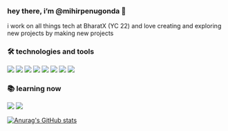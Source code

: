 ### hey there, i’m @mihirpenugonda 👋

i work on all things tech at BharatX (YC 22) and love creating and exploring new projects by making new projects

### 🛠 technologies and tools

<img src="https://img.shields.io/badge/Kotlin-0095D5?&style=for-the-badge&logo=kotlin&logoColor=white" />&nbsp;<img src="https://img.shields.io/badge/JavaScript-323330?style=for-the-badge&logo=javascript&logoColor=F7DF1E" />&nbsp;<img src="https://img.shields.io/badge/HTML5-E34F26?style=for-the-badge&logo=html5&logoColor=white" />&nbsp;<img src="https://img.shields.io/badge/TypeScript-007ACC?style=for-the-badge&logo=typescript&logoColor=white" />&nbsp;<img src="https://img.shields.io/badge/React-20232A?style=for-the-badge&logo=react&logoColor=61DAFB" />&nbsp;<img src="https://img.shields.io/badge/Tailwind_CSS-38B2AC?style=for-the-badge&logo=tailwind-css&logoColor=white" />&nbsp;<img src="https://img.shields.io/badge/Express.js-000000?style=for-the-badge&logo=express&logoColor=white" />&nbsp;<img src="https://img.shields.io/badge/Solidity-e6e6e6?style=for-the-badge&logo=solidity&logoColor=black" />

### 📚 learning now

<img src="https://img.shields.io/badge/Go-00ADD8?style=for-the-badge&logo=go&logoColor=white" />&nbsp;<img src="https://img.shields.io/badge/React_Native-20232A?style=for-the-badge&logo=react&logoColor=61DAFB" />&nbsp;

[![Anurag's GitHub stats](https://github-readme-stats.vercel.app/api?username=mihirpenugonda&show_icons=true&theme=gotham)](https://github.com/anuraghazra/github-readme-stats)

<!---
- 📫 How to reach me ...


mihirpenugonda/mihirpenugonda is a ✨ special ✨ repository because its `README.md` (this file) appears on your GitHub profile.
You can click the Preview link to take a look at your changes.
--->
